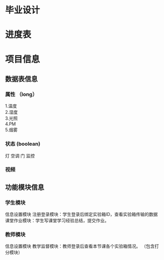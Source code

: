 # 毕业设计

# 进度表

# 项目信息

## 数据表信息
### 属性 （long）
1.温度  
2.湿度  
3.光照  
4.PM    
5.烟雾

### 状态 (boolean)
灯
空调
门
监控
### 视频

## 功能模块信息

### 学生模块
信息设置模块
注册登录模块：学生登录后绑定实验箱ID，查看实验箱传输的数据
课堂作业模块：学生写课堂学习经验总结，提交作业。


### 教师模块
信息设置模块
教学监督模块：教师登录后查看本节课各个实验箱情况。
（包含打分模块）

